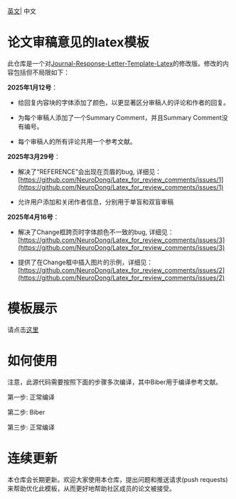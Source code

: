 [英文](https://github.com/NeuroDong/Latex_for_review_comments/blob/main/README.md)| 中文

# 论文审稿意见的latex模板
此仓库是一个对[Journal-Response-Letter-Template-Latex](https://github.com/shellywhen/Journal-Response-Letter-Template-Latex)的修改版。修改的内容包括但不局限如下：

**2025年1月12号**：

  - 给回复内容块的字体添加了颜色，以更显著区分审稿人的评论和作者的回复。

  - 为每个审稿人添加了一个Summary Comment，并且Summary Comment没有编号。

  - 每个审稿人的所有评论共用一个参考文献。

**2025年3月29号**：

  - 解决了“REFERENCE”会出现在页眉的bug, 详细见：[https://github.com/NeuroDong/Latex_for_review_comments/issues/1](https://github.com/NeuroDong/Latex_for_review_comments/issues/1)

  - 允许用户添加和关闭作者信息，分别用于单盲和双盲审稿

**2025年4月16号**：
  - 解决了Change框跨页时字体颜色不一致的bug, 详细见：[https://github.com/NeuroDong/Latex_for_review_comments/issues/3](https://github.com/NeuroDong/Latex_for_review_comments/issues/3)

  - 提供了在Change框中插入图片的示例，详细见：[https://github.com/NeuroDong/Latex_for_review_comments/issues/2](https://github.com/NeuroDong/Latex_for_review_comments/issues/2)

# 模板展示
请点击[这里](https://github.com/NeuroDong/Latex_for_review_comments/blob/main/review_response.pdf)

# 如何使用
注意，此源代码需要按照下面的步骤多次编译，其中Biber用于编译参考文献。

第一步: 正常编译

第二步: Biber

第三步: 正常编译

# 连续更新
本仓库会长期更新。欢迎大家使用本仓库，提出问题和推送请求(push requests)来帮助优化此模板，从而更好地帮助社区成员的论文被接受。
